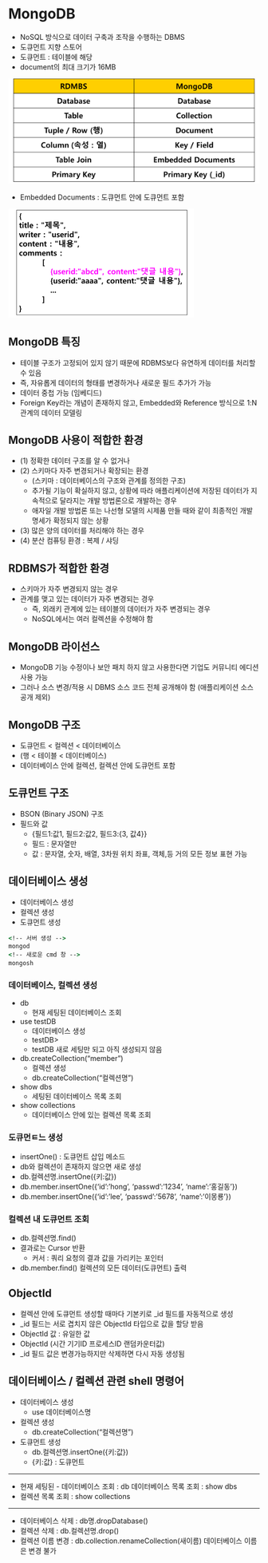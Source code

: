 # MongoDB
- NoSQL 방식으로 데이터 구축과 조작을 수행하는 DBMS
- 도큐먼트 지향 스토어 
- 도큐먼트 : 테이블에 해당
- document의 최대 크기가 16MB

![MongoDB](image/MongoDB.png)

- Embedded Documents : 도큐먼트 안에 도큐먼트 포함

![embedded_document](image/embedded_document.png)

## MongoDB 특징
- 테이블 구조가 고정되어 있지 않기 때문에 RDBMS보다 유연하게 데이터를 처리할 수 있음
- 즉, 자유롭게 데이터의 형태를 변경하거나 새로운 필드 추가가 가능
- 데이터 중첩 가능 (임베디드)
- Foreign Key라는 개념이 존재하지 않고, Embedded와 Reference 방식으로 1:N 관계의 데이터 모델링

## MongoDB 사용이 적합한 환경
- (1) 정확한 데이터 구조를 알 수 없거나 
- (2) 스키마다 자주 변경되거나 확장되는 환경
    - (스키마 : 데이터베이스의 구조와 관계를 정의한 구조)
    - 추가될 기능이 확실하지 않고, 상황에 따라 애플리케이션에 저장된 데이터가 지속적으로 달라지는 개발 방법론으로 개발하는 경우
    - 애자일 개발 방법론 또는 나선형 모델의 시제품 만들 때와 같이 최종적인 개발 명세가 확정되지 않는 상황
- (3) 많은 양의 데이터를 처리해야 하는 경우
- (4) 분산 컴퓨팅 환경 : 복제 / 샤딩

## RDBMS가 적합한 환경
- 스키마가 자주 변경되지 않는 경우 
- 관계를 맺고 있는 데이터가 자주 변경되는 경우
    - 즉, 외래키 관계에 있는 테이블의 데이터가 자주 변경되는 경우
    - NoSQL에서는 여러 컬렉션을 수정해야 함

## MongoDB 라이선스
- MongoDB 기능 수정이나 보안 패치 하지 않고 사용한다면 기업도 커뮤니티 에디션 사용 가능
- 그러나 소스 변경/적용 시 DBMS 소스 코드 전체 공개해야 함 (애플리케이션 소스 공개 제외)

## MongoDB 구조
- 도큐먼트 < 컬렉션 < 데이터베이스
- (행 < 테이블 < 데이터베이스)
- 데이터베이스 안에 컬렉션, 컬렉션 안에 도큐먼트 포함

## 도큐먼트 구조
- BSON (Binary JSON) 구조
- 필드와 값
    - {필드1:값1, 필드2:값2, 필드3:{3, 값4}}   
    - 필드 : 문자열만
    - 값 : 문자열, 숫자, 배열, 3차원 위치 좌표, 객체,등 거의 모든 정보 표현 가능

## 데이터베이스 생성
- 데이터베이스 생성
- 컬렉션 생성
- 도큐먼트 생성 

```cmd
<!-- 서버 생성 -->
mongod
<!-- 새로운 cmd 창 -->
mongosh
```

### 데이터베이스, 컬렉션 생성
- db
    - 현재 세팅된 데이터베이스 조회
- use testDB
    - 데이터베이스 생성 
    - testDB>
    - testDB 새로 세팅만 되고 아직 생성되지 않음
- db.createCollection(“member”)
    - 컬렉션 생성
    - db.createCollection(“컬렉션명”)
- show dbs
    - 세팅된 데이터베이스 목록 조회
- show collections
    - 데이터베이스 안에 있는 컬렉션 목록 조회

### 도큐먼ㅌ느 생성
- insertOne() : 도큐먼트 삽입 메소드
- db와 컬렉션이 존재하지 않으면 새로 생성
- db.컬렉션명.insertOne({키:값})
- db.member.insertOne({‘id’:’hong’, ‘passwd’:’1234’, ‘name’:’홍길동’})
- db.member.insertOne({‘id’:’lee’, ‘passwd’:’5678’, ‘name’:’이몽룡’})

### 컬렉션 내 도큐먼트 조회
- db.컬렉션명.find() 
- 결과로는 Cursor 반환
    - 커서 : 쿼리 요청의 결과 값을 가리키는 포인터
- db.member.find()
컬렉션의 모든 데이터(도큐먼트) 출력

## ObjectId
- 컬렉션 안에 도큐먼트 생성할 때마다 기본키로 _id 필드를 자동적으로 생성 
- _id 필드는 서로 겹치지 않은 ObjectId 타입으로 값을 할당 받음 
- ObjectId 값 : 유일한 값
- ObjectId (시간 기기ID 프로세스ID 랜덤카운터값)
- _id 필드 값은 변경가능하지만 삭제하면 다시 자동 생성됨

## 데이터베이스 / 컬렉션 관련 shell 명령어
- 데이터베이스 생성
    - use 데이터베이스명
- 컬렉션 생성 
    - db.createCollection(“컬렉션명”)
- 도큐먼트 생성
    - db.컬렉션명.insertOne({키:값})
    - {키:값} : 도큐먼트
---
- 현재 세팅된 - 데이터베이스 조회 : db
데이터베이스 목록 조회 : show dbs
- 컬렉션 목록 조회 : show collections
---
- 데이터베이스 삭제 : db명.dropDatabase()
- 컬렉션 삭제 : db.컬렉션명.drop()
- 컬렉션 이름 변경 : db.collection.renameCollection(새이름)
데이터베이스 이름은 변경 불가